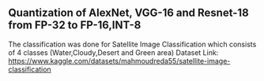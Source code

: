 ## Quantization of AlexNet, VGG-16 and Resnet-18 from FP-32 to FP-16,INT-8

The classification was done for Satellite Image Classification which consists of 4 classes (Water,Cloudy,Desert and Green area)
Dataset Link: https://www.kaggle.com/datasets/mahmoudreda55/satellite-image-classification
